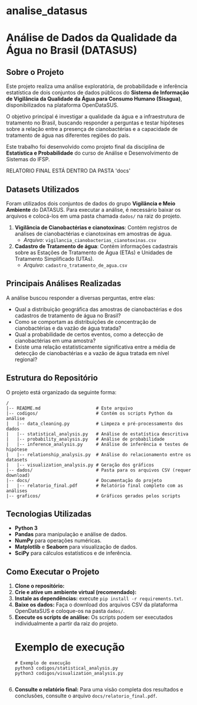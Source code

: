 # analise_datasus

# Análise de Dados da Qualidade da Água no Brasil (DATASUS)

## Sobre o Projeto

Este projeto realiza uma análise exploratória, de probabilidade e inferência estatística de dois conjuntos de dados públicos do **Sistema de Informação de Vigilância da Qualidade da Água para Consumo Humano (Sisagua)**, disponibilizados na plataforma OpenDataSUS.

O objetivo principal é investigar a qualidade da água e a infraestrutura de tratamento no Brasil, buscando responder a perguntas e testar hipóteses sobre a relação entre a presença de cianobactérias e a capacidade de tratamento de água nas diferentes regiões do país.

Este trabalho foi desenvolvido como projeto final da disciplina de **Estatística e Probabilidade** do curso de Análise e Desenvolvimento de Sistemas do IFSP.

RELATORIO FINAL ESTÁ DENTRO DA PASTA 'docs'

## Datasets Utilizados

Foram utilizados dois conjuntos de dados do grupo **Vigilância e Meio Ambiente** do DATASUS. Para executar a análise, é necessário baixar os arquivos e colocá-los em uma pasta chamada `dados/` na raiz do projeto.

1.  **Vigilância de Cianobactérias e cianotoxinas**: Contém registros de análises de cianobactérias e cianotoxinas em amostras de água.
    * *Arquivo*: `vigilancia_cianobacterias_cianotoxinas.csv`
2.  **Cadastro de Tratamento de água**: Contém informações cadastrais sobre as Estações de Tratamento de Água (ETAs) e Unidades de Tratamento Simplificado (UTAs).
    * *Arquivo*: `cadastro_tratamento_de_agua.csv`

## Principais Análises Realizadas

A análise buscou responder a diversas perguntas, entre elas:
- Qual a distribuição geográfica das amostras de cianobactérias e dos cadastros de tratamento de água no Brasil?
- Como se comportam as distribuições de concentração de cianobactérias e da vazão de água tratada?
- Qual a probabilidade de certos eventos, como a detecção de cianobactérias em uma amostra?
- Existe uma relação estatisticamente significativa entre a média de detecção de cianobactérias e a vazão de água tratada em nível regional?

## Estrutura do Repositório

O projeto está organizado da seguinte forma:
```
/
|-- README.md                     # Este arquivo
|-- codigos/                      # Contém os scripts Python da análise
|   |-- data_cleaning.py          # Limpeza e pré-processamento dos dados
|   |-- statistical_analysis.py   # Análise de estatística descritiva
|   |-- probability_analysis.py   # Análise de probabilidade
|   |-- inference_analysis.py     # Análise de inferência e testes de hipótese
|   |-- relationship_analysis.py  # Análise do relacionamento entre os datasets
|   |-- visualization_analysis.py # Geração dos gráficos
|-- dados/                        # Pasta para os arquivos CSV (requer download)
|-- docs/                         # Documentação do projeto
|   |-- relatorio_final.pdf       # Relatório final completo com as análises
|-- graficos/                     # Gráficos gerados pelos scripts
```

## Tecnologias Utilizadas
* **Python 3**
* **Pandas** para manipulação e análise de dados.
* **NumPy** para operações numéricas.
* **Matplotlib** e **Seaborn** para visualização de dados.
* **SciPy** para cálculos estatísticos e de inferência.

## Como Executar o Projeto

1.  **Clone o repositório:**
2.  **Crie e ative um ambiente virtual (recomendado):**
3.  **Instale as dependências:** execute `pip install -r requirements.txt`.
4.  **Baixe os dados:** Faça o download dos arquivos CSV da plataforma OpenDataSUS e coloque-os na pasta `dados/`.
5.  **Execute os scripts de análise:** Os scripts podem ser executados individualmente a partir da raiz do projeto.
    # Exemplo de execução
    ```
    # Exemplo de execução
    python3 codigos/statistical_analysis.py
    python3 codigos/visualization_analysis.py
   
6.  **Consulte o relatório final:** Para uma visão completa dos resultados e conclusões, consulte o arquivo `docs/relatorio_final.pdf`.


